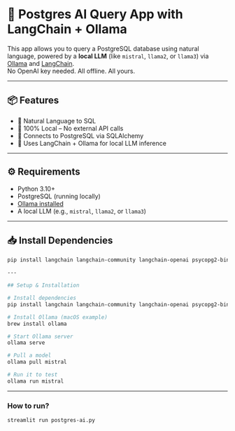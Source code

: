 # 🧠 Postgres AI Query App with LangChain + Ollama

This app allows you to query a PostgreSQL database using natural language, powered by a **local LLM** (like `mistral`, `llama2`, or `llama3`) via [Ollama](https://ollama.com) and [LangChain](https://www.langchain.com/).  
No OpenAI key needed. All offline. All yours.

---

## 📦 Features

- 🧾 Natural Language to SQL
- 🔐 100% Local – No external API calls
- 🐘 Connects to PostgreSQL via SQLAlchemy
- 🧠 Uses LangChain + Ollama for local LLM inference

---

## ⚙️ Requirements

- Python 3.10+
- PostgreSQL (running locally)
- [Ollama installed](https://ollama.com/download)
- A local LLM (e.g., `mistral`, `llama2`, or `llama3`)

---

## 📥 Install Dependencies

```bash
pip install langchain langchain-community langchain-openai psycopg2-binary

---

## Setup & Installation

# Install dependencies
pip install langchain langchain-community langchain-openai psycopg2-binary

# Install Ollama (macOS example)
brew install ollama

# Start Ollama server
ollama serve

# Pull a model
ollama pull mistral

# Run it to test
ollama run mistral

```
---


### How to run?

```bash
streamlit run postgres-ai.py
```
